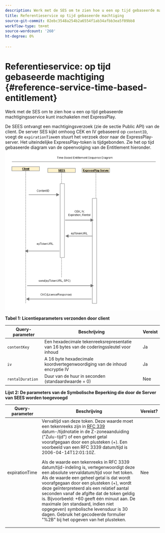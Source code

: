 ```yaml
---
description: Werk met de SES om te zien hoe u een op tijd gebaseerde machtigingsservice kunt inschakelen met ExpressPlay.
title: Referentieservice op tijd gebaseerde machtiging
source-git-commit: 02ebc3548a254b2a6554f1ab34afbb3ea5f09bb8
workflow-type: tm+mt
source-wordcount: '260'
ht-degree: 0%

---
```


# Referentieservice: op tijd gebaseerde machtiging {#reference-service-time-based-entitlement}

Werk met de SES om te zien hoe u een op tijd gebaseerde machtigingsservice kunt inschakelen met ExpressPlay.

De SEES ontvangt een machtigingsverzoek (zie de sectie Public API) van de client. De server SES kijkt omhoog CEK en IV gebaseerd op `contentID`, voegt de `expirationTime`en stuurt het verzoek door naar de ExpressPlay-server. Het uiteindelijke ExpressPlay-token is tijdgebonden. Zie het op tijd gebaseerde diagram van de opeenvolging van de Entitlement hieronder. ![](assets/fees-time-based.png)

**Tabel 1: Licentieparameters verzonden door client**

| Query-parameter | Beschrijving | Vereist |
|---|---|---|
| `contentKey` | Een hexadecimale tekenreeksrepresentatie van 16 bytes van de coderingssleutel voor inhoud | Ja |
| `iv` | A 16 byte hexadecimale koordvertegenwoordiging van de inhoud encryptie IV | Ja |
| `rentalDuration` | Duur van de huur in seconden (standaardwaarde = 0) | Nee |

**Lijst 2: De parameters van de Symbolische Beperking die door de Server van SEES worden toegevoegd**

<table id="table_E979FAD7A61A4832A46667301939FAEB">  
 <thead> 
  <tr> 
   <th class="entry"> Query-parameter </th> 
   <th class="entry"> Beschrijving </th> 
   <th class="entry"> Vereist? </th> 
  </tr> 
 </thead>
 <tbody> 
  <tr> 
   <td><span class="codeph"> expirationTime</span> </td> 
   <td>Vervaltijd van deze token. Deze waarde moet een tekenreeks zijn in <a href="https://www.ietf.org/rfc/rfc3339.txt" format="html" type="external"> RFC 339</a> datum-/tijdnotatie in de Z-zoneaanduiding ("Zulu-tijd") of een geheel getal voorafgegaan door een plusteken (+). Een voorbeeld van een RFC 3339 datum/tijd is <span class="codeph"> 2006-04-14T12:01:10Z</span>. <p>Als de waarde een tekenreeks in RFC 3339 datum/tijd-indeling is, vertegenwoordigt deze een absolute vervaldatum/tijd voor het token. Als de waarde een geheel getal is dat wordt voorafgegaan door een plusteken (+), wordt deze geïnterpreteerd als een relatief aantal seconden vanaf de afgifte dat de token geldig is. Bijvoorbeeld: <span class="codeph"> +60</span> geeft één minuut aan. De maximale (en standaard, indien niet opgegeven) symbolische levensduur is 30 dagen. Gebruik het gecodeerde formulier "%2B" bij het opgeven van het plusteken. </p> </td> 
   <td> Nee </td> 
  </tr> 
 </tbody> 
</table>
